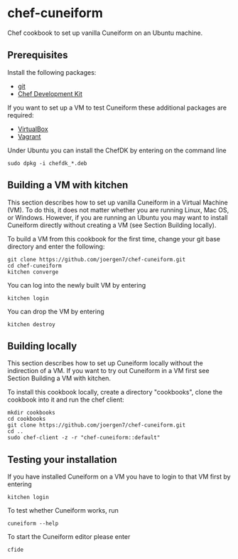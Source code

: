 # chef-cuneiform

Chef cookbook to set up vanilla Cuneiform on an Ubuntu machine.


## Prerequisites

Install the following packages:

- [git](https://git-scm.com/)
- [Chef Development Kit](https://downloads.chef.io/chef-dk/)

If you want to set up a VM to test Cuneiform these additional packages are required:

- [VirtualBox](https://www.virtualbox.org/)
- [Vagrant](https://www.vagrantup.com/)

Under Ubuntu you can install the ChefDK by entering on the command line

    sudo dpkg -i chefdk_*.deb


## Building a VM with kitchen

This section describes how to set up vanilla Cuneiform in a Virtual
Machine (VM). To do this, it does not matter whether you are running Linux,
Mac OS, or Windows. However, if you are running an Ubuntu you may want to
install Cuneiform directly without creating a VM (see Section Building locally).

To build a VM from this cookbook for the first time, change your git
base directory and enter the following:

    git clone https://github.com/joergen7/chef-cuneiform.git
    cd chef-cuneiform
    kitchen converge
    
You can log into the newly built VM by entering

    kitchen login
    
You can drop the VM by entering

    kitchen destroy

## Building locally

This section describes how to set up Cuneiform locally without the indirection
of a VM. If you want to try out Cuneiform in a VM first see Section Building a VM with kitchen.

To install this cookbook locally, create a directory "cookbooks", clone the cookbook
into it and run the chef client:

    mkdir cookbooks
    cd cookbooks
    git clone https://github.com/joergen7/chef-cuneiform.git
    cd ..
    sudo chef-client -z -r "chef-cuneiform::default"
    
## Testing your installation

If you have installed Cuneiform on a VM you have to login to that VM first by entering

    kitchen login

To test whether Cuneiform works, run

    cuneiform --help

To start the Cuneiform editor please enter

    cfide
